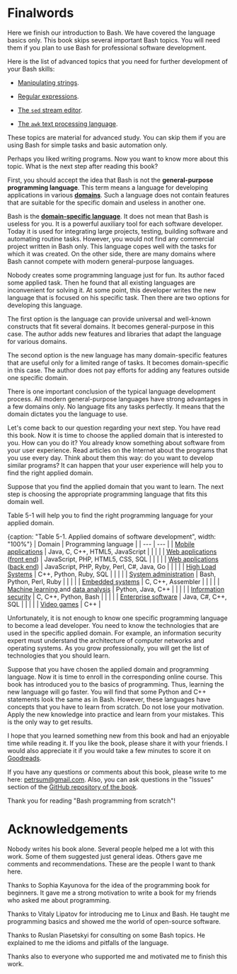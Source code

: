 # Finalwords

Here we finish our introduction to Bash. We have covered the language basics only. This book skips several important Bash topics. You will need them if you plan to use Bash for professional software development.

Here is the list of advanced topics that you need for further development of your Bash skills:

* [Manipulating strings](https://tldp.org/LDP/abs/html/string-manipulation.html).

* [Regular expressions](https://tldp.org/LDP/abs/html/x17129.html).

* [The `sed` stream editor](https://tldp.org/LDP/abs/html/x23170.html).

* [The `awk` text processing language](https://tldp.org/LDP/abs/html/awk.html).

These topics are material for advanced study. You can skip them if you are using Bash for simple tasks and basic automation only.

Perhaps you liked writing programs. Now you want to know more about this topic. What is the next step after reading this book?

First, you should accept the idea that Bash is not the **general-purpose programming language**. This term means a language for developing applications in various [**domains**](https://en.wikipedia.org/wiki/Domain_(software_engineering)). Such a language does not contain features that are suitable for the specific domain and useless in another one.

Bash is the [**domain-specific language**](https://en.wikipedia.org/wiki/Domain-specific_language). It does not mean that Bash is useless for you. It is a powerful auxiliary tool for each software developer. Today it is used for integrating large projects, testing, building software and automating routine tasks. However, you would not find any commercial project written in Bash only. This language copes well with the tasks for which it was created. On the other side, there are many domains where Bash cannot compete with modern general-purpose languages.

Nobody creates some programming language just for fun. Its author faced some applied task. Then he found that all existing languages are inconvenient for solving it. At some point, this developer writes the new language that is focused on his specific task. Then there are two options for developing this language.

The first option is the language can provide universal and well-known constructs that fit several domains. It becomes general-purpose in this case. The author adds new features and libraries that adapt the language for various domains.

The second option is the new language has many domain-specific features that are useful only for a limited range of tasks. It becomes domain-specific in this case. The author does not pay efforts for adding any features outside one specific domain.

There is one important conclusion of the typical language development process. All modern general-purpose languages have strong advantages in a few domains only. No language fits any tasks perfectly. It means that the domain dictates you the language to use.

Let's come back to our question regarding your next step. You have read this book. Now it is time to choose the applied domain that is interested to you. How can you do it? You already know something about software from your user experience. Read articles on the Internet about the programs that you use every day. Think about them this way: do you want to develop similar programs? It can happen that your user experience will help you to find the right applied domain.

Suppose that you find the applied domain that you want to learn. The next step is choosing the appropriate programming language that fits this domain well.

Table 5-1 will help you to find the right programming language for your applied domain.

{caption: "Table 5-1. Applied domains of software development", width: "100%"}
| Domain | Programming language |
| --- | --- |
| [Mobile applications](https://en.wikipedia.org/wiki/Mobile_app) | Java, C, C++, HTML5, JavaScript |
|  | |
| [Web applications](https://en.wikipedia.org/wiki/Web_application) ([front end](https://en.wikipedia.org/wiki/Front_end_and_back_end)) | JavaScript, PHP, HTML5, CSS, SQL |
|  | |
| [Web applications](https://en.wikipedia.org/wiki/Web_application) ([back end](https://en.wikipedia.org/wiki/Front_end_and_back_end)) | JavaScript, PHP, Ryby, Perl, C#, Java, Go |
|  | |
| [High Load Systems](https://en.wikipedia.org/wiki/Server_(computing)) | C++, Python, Ruby, SQL |
|  | |
| [System administration](https://en.wikipedia.org/wiki/System_administrator) | Bash, Python, Perl, Ruby |
|  | |
| [Embedded systems](https://en.wikipedia.org/wiki/Embedded_system) | C, C++, Assembler |
|  | |
| [Machine learning ](https://en.wikipedia.org/wiki/Machine_learning) and [data analysis](https://en.wikipedia.org/wiki/Data_analysis) | Python, Java, C++ |
|  | |
| [Information security](https://en.wikipedia.org/wiki/Information_security) | C, C++, Python, Bash |
|  | |
| [Enterprise software](https://en.wikipedia.org/wiki/Enterprise_software) | Java, C#, C++, SQL |
|  | |
| [Video games](https://en.wikipedia.org/wiki/Video_game) | C++ |

Unfortunately, it is not enough to know one specific programming language to become a lead developer. You need to know the technologies that are used in the specific applied domain. For example, an information security expert must understand the architecture of computer networks and operating systems. As you grow professionally, you will get the list of technologies that you should learn.

Suppose that you have chosen the applied domain and programming language. Now it is time to enroll in the corresponding online course. This book has introduced you to the basics of programming. Thus, learning the new language will go faster. You will find that some Python and C++ statements look the same as in Bash. However, these languages have concepts that you have to learn from scratch. Do not lose your motivation. Apply the new knowledge into practice and learn from your mistakes. This is the only way to get results.

I hope that you learned something new from this book and had an enjoyable time while reading it. If you like the book, please share it with your friends. I would also appreciate it if you would take a few minutes to score it on [Goodreads](https://www.goodreads.com/book/show/57301128-bash-programming-from-scratch).

If you have any questions or comments about this book, please write to me here: [petrsum@gmail.com](mailto:petrsum@gmail.com). Also, you can ask questions in the "Issues" section of the [GitHub repository of the book](https://github.com/ellysh/bash-programming-from-scratch/issues).

Thank you for reading "Bash programming from scratch"!

# Acknowledgements

Nobody writes his book alone. Several people helped me a lot with this work. Some of them suggested just general ideas. Others gave me comments and recommendations. These are the people I want to thank here.

Thanks to Sophia Kayunova for the idea of the programming book for beginners. It gave me a strong motivation to write a book for my friends who asked me about programming.

Thanks to Vitaly Lipatov for introducing me to Linux and Bash. He taught me programming basics and showed me the world of open-source software.

Thanks to Ruslan Piasetskyi for consulting on some Bash topics. He explained to me the idioms and pitfalls of the language.

Thanks also to everyone who supported me and motivated me to finish this work.
